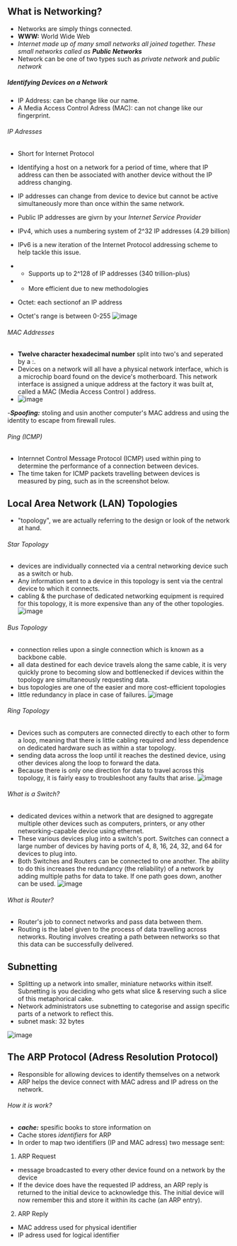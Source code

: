 ## What is Networking?
- Networks are simply things connected. 
- **WWW:** World Wide Web 
- _Internet made up of many small networks all joined together. These small networks called as **Public Networks**_
- Network can be one of two types such as _private network_ and _public network_

##### Identifying Devices on a Network
- IP Address: can be change like our name.
- A Media Access Control Adress (MAC): can not change like our fingerprint.
###### IP Adresses 
- Short for Internet Protocol 
- Identifying a host on a network for a period of time, where that IP address can then be associated with another device without the IP address changing. 
- IP addresses can change from device to device but cannot be active simultaneously more than once within the same network.
- Public IP addresses are givrn by your _Internet Service Provider_ 
- IPv4, which uses a numbering system of 2^32 IP addresses (4.29 billion) 
- IPv6 is a new iteration of the Internet Protocol addressing scheme to help tackle this issue.
- - Supports up to 2^128 of IP addresses (340 trillion-plus)
- - More efficient due to new methodologies

- Octet: each sectionof an IP address
- Octet's range is between 0-255
![image](https://user-images.githubusercontent.com/113854816/196631362-aabd538b-6f11-49dd-98a7-0d8641f27827.png)

###### MAC Addresses
- **Twelve character hexadecimal number** split into two's and seperated by a :.
- Devices on a network will all have a physical network interface, which is a microchip board found on the device's motherboard. This network interface is assigned a unique address at the factory it was built at, called a MAC (Media Access Control ) address. 
- ![image](https://user-images.githubusercontent.com/113854816/196632310-620af932-4456-4e7d-bd1a-18811596faf4.png)

-**_Spoofing:_** stoling and usin another computer's MAC address and using the identity to escape from firewall rules.

###### Ping (ICMP) 
- Internnet Control Message Protocol (ICMP) used within ping to determine the performance of a connection between devices. 
- The time taken for ICMP packets travelling between devices is measured by ping, such as in the screenshot below. 

## Local Area Network (LAN) Topologies
- "topology", we are actually referring to the design or look of the network at hand.

###### Star Topology
- devices are individually connected via a central networking device such as a switch or hub. 
- Any information sent to a device in this topology is sent via the central device to which it connects.
- cabling & the purchase of dedicated networking equipment is required for this topology, it is more expensive than any of the other topologies. 
![image](https://user-images.githubusercontent.com/113854816/196667665-60b9e249-e9a1-426e-a9ac-58503e8fc6fa.png)

###### Bus Topology
- connection relies upon a single connection which is known as a backbone cable. 
-  all data destined for each device travels along the same cable, it is very quickly prone to becoming slow and bottlenecked if devices within the topology are simultaneously requesting data.
-  bus topologies are one of the easier and more cost-efficient topologies
-   little redundancy in place in case of failures.
![image](https://user-images.githubusercontent.com/113854816/196667936-a84b6bde-b0ca-4433-ac4e-c5b241026bf2.png)

###### Ring Topology
- Devices such as computers are connected directly to each other to form a loop, meaning that there is little cabling required and less dependence on dedicated hardware such as within a star topology. 
-  sending data across the loop until it reaches the destined device, using other devices along the loop to forward the data. 
-  Because there is only one direction for data to travel across this topology, it is fairly easy to troubleshoot any faults that arise.
![image](https://user-images.githubusercontent.com/113854816/196668192-a6f3f9f7-8feb-4d74-9c94-4a599433c92f.png)

###### What is a Switch?
-  dedicated devices within a network that are designed to aggregate multiple other devices such as computers, printers, or any other networking-capable device using ethernet. 
-  These various devices plug into a switch's port. Switches can connect a large number of devices by having ports of 4, 8, 16, 24, 32, and 64 for devices to plug into.
-  Both Switches and Routers can be connected to one another. The ability to do this increases the redundancy (the reliability) of a network by adding multiple paths for data to take. If one path goes down, another can be used. 
![image](https://user-images.githubusercontent.com/113854816/196668504-7e53305f-d627-4cd3-881b-b03817513d4b.png)

###### What is Router?
- Router's job to connect networks and pass data between them. 
- Routing is the label given to the process of data travelling across networks. Routing involves creating a path between networks so that this data can be successfully delivered.

## Subnetting 
- Splitting up a network into smaller, miniature networks within itself. Subnetting is you deciding who gets what slice & reserving such a slice of this metaphorical cake.
- Network administrators use subnetting to categorise and assign specific parts of a network to reflect this.
- subnet mask: 32 bytes

![image](https://user-images.githubusercontent.com/113854816/196676911-595fe407-3c6f-49f2-8209-cf65cd2afa64.png)

## The ARP Protocol (Adress Resolution Protocol)
- Responsible for allowing devices to identify themselves on a network 
- ARP helps the device connect with MAC adress and IP adress on the network. 

###### How it is work?
- **_cache:_** spesific books to store information on 
- Cache stores _identifiers_ for ARP
- In order to map two identifiers (IP and MAC adress) two message sent:
1. ARP Request 
- message broadcasted to every other device found on a network by the device
-  If the device does have the requested IP address, an ARP reply is returned to the initial device to acknowledge this. The initial device will now remember this and store it within its cache (an ARP entry). 
2. ARP Reply
- MAC address used for physical identifier 
- IP adress used for logical identifier

